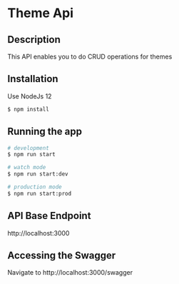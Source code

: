 # Theme Api

## Description

This API enables you to do CRUD operations for themes

## Installation

Use NodeJs 12

```bash
$ npm install
```

## Running the app

```bash
# development
$ npm run start

# watch mode
$ npm run start:dev

# production mode
$ npm run start:prod
```

## API Base Endpoint

http://localhost:3000

## Accessing the Swagger

Navigate to http://localhost:3000/swagger
